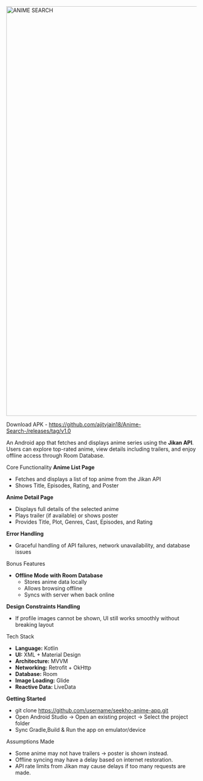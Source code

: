 <img width="1920" height="1080" alt="ANIME SEARCH" src="https://github.com/user-attachments/assets/f776e426-72fd-4ebc-8c83-1e6f7df31e9d" />

Download APK - https://github.com/ajitvjain18/Anime-Search-/releases/tag/v1.0

An Android app that fetches and displays anime series using the **Jikan API**.  
Users can explore top-rated anime, view details including trailers, and enjoy offline access through Room Database.

Core Functionality
**Anime List Page**  
  - Fetches and displays a list of top anime from the Jikan API  
  - Shows Title, Episodes, Rating, and Poster  

 **Anime Detail Page**  
  - Displays full details of the selected anime  
  - Plays trailer (if available) or shows poster  
  - Provides Title, Plot, Genres, Cast, Episodes, and Rating  

 **Error Handling**  
  - Graceful handling of API failures, network unavailability, and database issues  

Bonus Features
- **Offline Mode with Room Database**  
  - Stores anime data locally  
  - Allows browsing offline  
  - Syncs with server when back online  

 **Design Constraints Handling**  
  - If profile images cannot be shown, UI still works smoothly without breaking layout  


Tech Stack
- **Language:** Kotlin  
- **UI:** XML + Material Design  
- **Architecture:** MVVM  
- **Networking:** Retrofit + OkHttp  
- **Database:** Room  
- **Image Loading:** Glide  
- **Reactive Data:** LiveData  


**Getting Started**
- git clone https://github.com/username/seekho-anime-app.git
- Open Android Studio → Open an existing project → Select the project folder
- Sync Gradle,Build & Run the app on emulator/device

Assumptions Made

- Some anime may not have trailers → poster is shown instead.
- Offline syncing may have a delay based on internet restoration.
- API rate limits from Jikan may cause delays if too many requests are made.
